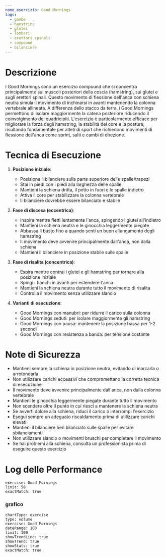 ```yaml
---
nome_esercizio: Good Mornings
tags:
  - gambe
  - hamstring
  - glutei
  - lombari
  - erettori spinali
  - compound
  - bilanciere
---
```


# Descrizione

I Good Mornings sono un esercizio compound che si concentra principalmente sui muscoli posteriori della coscia (hamstring), sui glutei e sugli erettori spinali. Questo movimento di flessione dell'anca con schiena neutra simula il movimento di inchinarsi in avanti mantenendo la colonna vertebrale allineata. A differenza dello stacco da terra, i Good Mornings permettono di isolare maggiormente la catena posteriore riducendo il coinvolgimento dei quadricipiti. L'esercizio è particolarmente efficace per migliorare la forza degli hamstring, la stabilità del core e la postura, risultando fondamentale per atleti di sport che richiedono movimenti di flessione dell'anca come sprint, salti e cambi di direzione.

# Tecnica di Esecuzione

1. **Posizione iniziale**:

   - Posiziona il bilanciere sulla parte superiore delle spalle/trapezi
   - Stai in piedi con i piedi alla larghezza delle spalle
   - Mantieni la schiena dritta, il petto in fuori e le spalle indietro
   - Attiva il core per stabilizzare la colonna vertebrale
   - Il bilanciere dovrebbe essere bilanciato e stabile

2. **Fase di discesa (eccentrica)**:

   - Inspira mentre fletti lentamente l'anca, spingendo i glutei all'indietro
   - Mantieni la schiena neutra e le ginocchia leggermente piegate
   - Abbassa il busto fino a quando senti un buon allungamento degli hamstring
   - Il movimento deve avvenire principalmente dall'anca, non dalla schiena
   - Mantieni il bilanciere in posizione stabile sulle spalle

3. **Fase di risalita (concentrica)**:

   - Espira mentre contrai i glutei e gli hamstring per tornare alla posizione iniziale
   - Spingi i fianchi in avanti per estendere l'anca
   - Mantieni la schiena neutra durante tutto il movimento di risalita
   - Controlla il movimento senza utilizzare slancio

4. **Varianti di esecuzione**:
   - Good Mornings con manubri: per ridurre il carico sulla colonna
   - Good Mornings seduti: per isolare maggiormente gli hamstring
   - Good Mornings con pausa: mantenere la posizione bassa per 1-2 secondi
   - Good Mornings con resistenza a banda: per tensione costante

# Note di Sicurezza

- Mantieni sempre la schiena in posizione neutra, evitando di inarcarla o arrotondarla
- Non utilizzare carichi eccessivi che compromettano la corretta tecnica di esecuzione
- Il movimento deve avvenire principalmente dall'anca, non dalla colonna vertebrale
- Mantieni le ginocchia leggermente piegate durante tutto il movimento
- Non scendere oltre il punto in cui riesci a mantenere la schiena neutra
- Se avverti dolore alla schiena, riduci il carico o interrompi l'esercizio
- Esegui sempre un adeguato riscaldamento prima di utilizzare carichi elevati
- Mantieni il bilanciere ben bilanciato sulle spalle per evitare sbilanciamenti
- Non utilizzare slancio o movimenti bruschi per completare il movimento
- Se hai problemi alla schiena, consulta un professionista prima di eseguire questo esercizio

# Log delle Performance

```workout-log
exercise: Good Mornings
limit: 50
exactMatch: true
```

### grafico

```workout-chart
chartType: exercise
type: volume
exercise: Good Mornings
dateRange: 180
limit: 100
showTrendLine: true
showTrend: true
showStats: true
exactMatch: true
```
